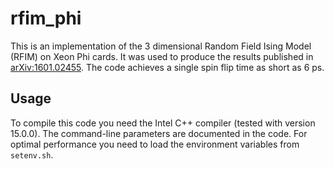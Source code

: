 # rfim_phi
This is an implementation of the 3 dimensional Random Field Ising Model (RFIM) on Xeon Phi cards. It was used to produce the results published in [arXiv:1601.02455](http://arxiv.org/abs/1601.02455). The code achieves a single spin flip time as short as 6 ps.

## Usage
To compile this code you need the Intel C++ compiler (tested with version 15.0.0). The command-line parameters are documented in the code. For optimal performance you need to load the environment variables from `setenv.sh`.
